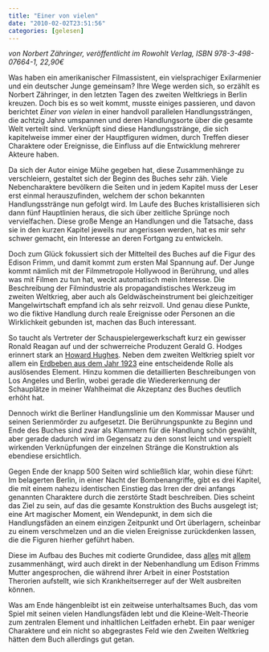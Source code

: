 ```yaml
---
title: "Einer von vielen"
date: "2010-02-02T23:51:56"
categories: [gelesen]
---
```


*von Norbert Zähringer,
veröffentlicht im Rowohlt Verlag, ISBN 978-3-498-07664-1, 22,90€*

Was haben ein amerikanischer Filmassistent, ein vielsprachiger Exilarmenier und ein deutscher Junge gemeinsam? Ihre Wege werden sich, so erzählt es Norbert Zähringer, in den letzten Tagen des zweiten Weltkriegs in Berlin kreuzen. Doch bis es so weit kommt, musste einiges passieren, und davon berichtet *Einer von vielen* in einer handvoll parallelen Handlungssträngen, die achtzig Jahre umspannen und deren Handlungsorte über die gesamte Welt verteilt sind. Verknüpft sind diese Handlungsstränge, die sich kapitelweise immer einer der Hauptfiguren widmen, durch Treffen dieser Charaktere oder Ereignisse, die Einfluss auf die Entwicklung mehrerer Akteure haben.

Da sich der Autor einige Mühe gegeben hat, diese Zusammenhänge zu verschleiern, gestaltet sich der Beginn des Buches sehr zäh. Viele Nebencharaktere bevölkern die Seiten und in jedem Kapitel muss der Leser erst einmal herauszufinden, welchem der schon bekannten Handlungsstränge nun gefolgt wird. Im Laufe des Buches kristallisieren sich dann fünf Hauptlinien heraus, die sich über zeitliche Sprünge noch vervielfachen. Diese große Menge an Handlungen und die Tatsache, dass sie in den kurzen Kapitel jeweils nur angerissen werden, hat es mir sehr schwer gemacht, ein Interesse an deren Fortgang zu entwickeln. 

Doch zum Glück fokussiert sich der Mittelteil des Buches auf die Figur des Edison Frimm, und damit kommt zum ersten Mal Spannung auf. Der Junge kommt nämlich mit der Filmmetropole Hollywood in Berührung, und alles was mit Filmen zu tun hat, weckt automatisch mein Interesse. Die Beschreibung der Filmindustrie als propagandistisches Werkzeug im zweiten Weltkrieg, aber auch als Geldwäscheinstrument bei gleichzeitiger Mangelwirtschaft empfand ich als sehr reizvoll. Und genau diese Punkte, wo die fiktive Handlung durch reale Ereignisse oder Personen an die Wirklichkeit gebunden ist, machen das Buch interessant.

So taucht als Vertreter der Schauspielergewerkschaft kurz ein gewisser Ronald Reagan auf und der schwerreiche Produzent Gerald G. Hodges erinnert stark an [Howard Hughes](/2005/02/07/the-aviator/). Neben dem zweiten Weltkrieg spielt vor allem ein [Erdbeben aus dem Jahr 1923](http://de.wikipedia.org/wiki/Großes_Kantō-Erdbeben_1923) eine entscheidende Rolle als auslösendes Element. Hinzu kommen die detaillierten Beschreibungen von Los Angeles und Berlin, wobei gerade die Wiedererkennung der Schauplätze in meiner Wahlheimat die Akzeptanz des Buches deutlich erhöht hat. 

Dennoch wirkt die Berliner Handlungslinie um den Kommissar Mauser und seinen Serienmörder zu aufgesetzt. Die Berührungspunkte zu Beginn und Ende des Buches sind zwar als Klammern für die Handlung schön gewählt, aber gerade dadurch wird im Gegensatz zu den sonst leicht und verspielt wirkenden Verknüpfungen der einzelnen Stränge die Konstruktion als ebendiese ersichtlich.

Gegen Ende der knapp 500 Seiten wird schließlich klar, wohin diese führt: Im belagerten Berlin, in einer Nacht der Bombenangriffe, gibt es drei Kapitel, die mit einem nahezu identischen Einstieg das Irren der drei anfangs genannten Charaktere durch die zerstörte Stadt beschreiben. Dies scheint das Ziel zu sein, auf das die gesamte Konstruktion des Buchs ausgelegt ist; eine Art magischer Moment, ein Wendepunkt, in dem sich die Handlungsfäden an einem einzigen Zeitpunkt und Ort überlagern, scheinbar zu einem verschmelzen und an die vielen Ereignisse zurückdenken lassen, die die Figuren hierher geführt haben.

Diese im Aufbau des Buches mit codierte Grundidee, dass [alles](http://de.wikipedia.org/wiki/Schmetterlingseffekt) mit [allem](http://de.wikipedia.org/wiki/Kleine-Welt-Phänomen) zusammenhängt, wird auch direkt in der Nebenhandlung um Edison Frimms Mutter angesprochen, die während ihrer Arbeit in einer Poststation Therorien aufstellt, wie sich Krankheitserreger auf der Welt ausbreiten können.

Was am Ende hängenbleibt ist ein zeitweise unterhaltsames Buch, das vom Spiel mit seinen vielen Handlungsfäden lebt und die Kleine-Welt-Theorie zum zentralen Element und inhaltlichen Leitfaden erhebt. Ein paar weniger Charaktere und ein nicht so abgegrastes Feld wie den Zweiten Weltkrieg hätten dem Buch allerdings gut getan.
